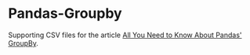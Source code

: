 # Pandas-Groupby

Supporting CSV files for the article [All You Need to Know About Pandas' GroupBy](https://realpython.com/pandas-groupby/).

